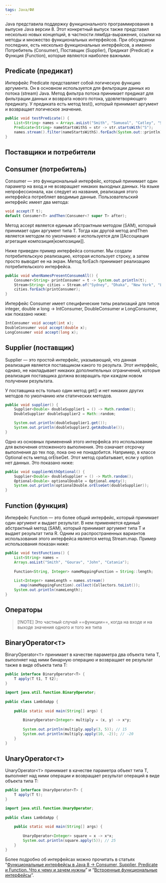 ```yaml
---
tags: Java/ФИ
---
```

Java представила поддержку функционального программирования в выпуске Java версии 8. Этот конкретный выпуск также представил несколько новых концепций, в частности лямбда-выражения, ссылки на методы и множество функциональных интерфейсов. При обсуждении последних, есть несколько функциональных интерфейсов, а именно Потребитель (Consumer), Поставщик (Supplier), Предикат (Predicat) и Функция (Function), которые являются наиболее важными.

## Predicate (предикат)

Интерфейс Predicate представляет собой логическую функцию аргумента. Он в основном используется для фильтрации данных из потока (stream) Java. Метод фильтра потока принимает предикат для фильтрации данных и возврата нового потока, удовлетворяющего предикату. У предиката есть метод test(), который принимает аргумент и возвращает логическое значение.

```java
public void testPredicate() {
    List<String> names = Arrays.asList("Smith", "Samueal", "Catley", "Sie");
    Predicate<String> nameStartsWithS = str -> str.startsWith("S");
    names.stream().filter(nameStartsWithS).forEach(System.out::println);
}
```
## Поставщики и потребители
## Consumer (потребитель)

Consumer — это функциональный интерфейс, который принимает один параметр на вход и не возвращает никаких выходных данных. На языке непрофессионала, как следует из названия, реализация этого интерфейса потребляет вводимые данные. Пользовательский интерфейс имеет два метода:

```java
void accept(T t);
default Consumer<T> andThen(Consumer<? super T> after);
```

Метод accept является единым абстрактным методом (SAM), который принимает один аргумент типа T. Тогда как другой метод andThen является методом по умолчанию и используется для [[Ассоциация агрегация композиция|композиции]].

Ниже приведен пример интерфейса consumer. Мы создали потребительскую реализацию, которая использует строку, а затем просто выводит ее на экран. Метод forEach принимает реализацию потребительского интерфейса.

```java
public void whenNamesPresentConsumeAll() {
	Consumer<String> printConsumer = t -> System.out.println(t);
	Stream<String> cities = Stream.of("Sydney", "Dhaka", "New York", "London");
	cities.forEach(printConsumer);
}
```

Интерфейс Consumer имеет специфические типы реализаций для типов integer, double и long -> IntConsumer, DoubleConsumer и LongConsumer, как показано ниже:

```java
IntConsumer void accept(int x);
DoubleConsumer void accept(double x);
LongConsumer void accept(long x);
```

## Supplier (поставщик)

Supplier — это простой интерфейс, указывающий, что данная реализация является поставщиком какого то результа. Этот интерфейс, однако, не накладывает никаких дополнительных ограничений, которые реализация поставщика должна возвращать при каждом новом получении результата.

У поставщика есть только один метод get() и нет никаких других методов по умолчанию или статических методов.

```java
public void supplier() {
    Supplier<Double> doubleSupplier1 = () -> Math.random();
    DoubleSupplier doubleSupplier2 = Math::random;

    System.out.println(doubleSupplier1.get());
    System.out.println(doubleSupplier2.getAsDouble());
}
```

Одно из основных применений этого интерфейса это использование для включения отложенного выполнения. Это означает отсрочку выполнения до тех пор, пока оно не понадобится. Например, в классе Optional есть метод orElseGet. Этот метод срабатывает, если у option нет данных. Это показано ниже:

```java
public void supplierWithOptional() {
    Supplier<Double> doubleSupplier = () -> Math.random();
    Optional<Double> optionalDouble = Optional.empty();
    System.out.println(optionalDouble.orElseGet(doubleSupplier));
}
```
## Function (функция)

Интерфейс Function — это более общий интерфейс, который принимает один аргумент и выдает результат. В нем применяется единый абстрактный метод (SAM), который принимает аргумент типа T и выдает результат типа R. Одним из распространенных вариантов использования этого интерфейса является метод Stream.map. Пример использования показан ниже:

```java
public void testFunctions() {
    List<String> names = 
    Arrays.asList("Smith", "Gourav", "John", "Catania");
    
    Function<String, Integer> nameMappingFunction = String::length;
    
    List<Integer> nameLength = names.stream()
      .map(nameMappingFunction).collect(Collectors.toList());
    System.out.println(nameLength);
}
```
## Операторы

>[!NOTE] Это частный случай ==функции==, когда на входе и на выходе значения одного и того же типа

## BinaryOperator<`T`>

BinaryOperator<`T`> принимает в качестве параметра два объекта типа T, выполняет над ними бинарную операцию и возвращает ее результат также в виде объекта типа T:

``` java
public interface BinaryOperator<T> {
    T apply(T t1, T t2);
}
```

```java
import java.util.function.BinaryOperator;
 
public class LambdaApp {
 
    public static void main(String[] args) {
         
        BinaryOperator<Integer> multiply = (x, y) -> x*y;
         
        System.out.println(multiply.apply(3, 5)); // 15
        System.out.println(multiply.apply(10, -2)); // -20
    }
}
```

##   UnaryOperator<`T`>

UnaryOperator<`T`> принимает в качестве параметра объект типа T, выполняет над ними операции и возвращает результат операций в виде объекта типа T:

```java
public interface UnaryOperator<T> {
    T apply(T t);
}
```

``` java
import java.util.function.UnaryOperator;
 
public class LambdaApp {
 
    public static void main(String[] args) {
         
        UnaryOperator<Integer> square = x -> x*x;
        System.out.println(square.apply(5)); // 25
    }
}
```

Более подробно об интерфейсах можно прочитать в статьях “[Функциональные интерфейсы в Java 8 → Consumer, Supplier, Predicate и Function. Что к чему и зачем нужны](https://habr.com/ru/post/677610/)” и “[Встроенные функциональные интерфейсы](https://metanit.com/java/tutorial/9.3.php)”.

